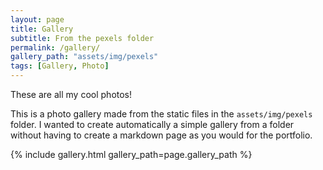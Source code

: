 ```yaml
---
layout: page
title: Gallery
subtitle: From the pexels folder
permalink: /gallery/
gallery_path: "assets/img/pexels"
tags: [Gallery, Photo]
---
```


These are all my cool photos!

This is a photo gallery made from the static files in the `assets/img/pexels` folder.
I wanted to create automatically a simple gallery from a folder without having to create a markdown page as you would for the portfolio.


{% include gallery.html gallery_path=page.gallery_path %}
